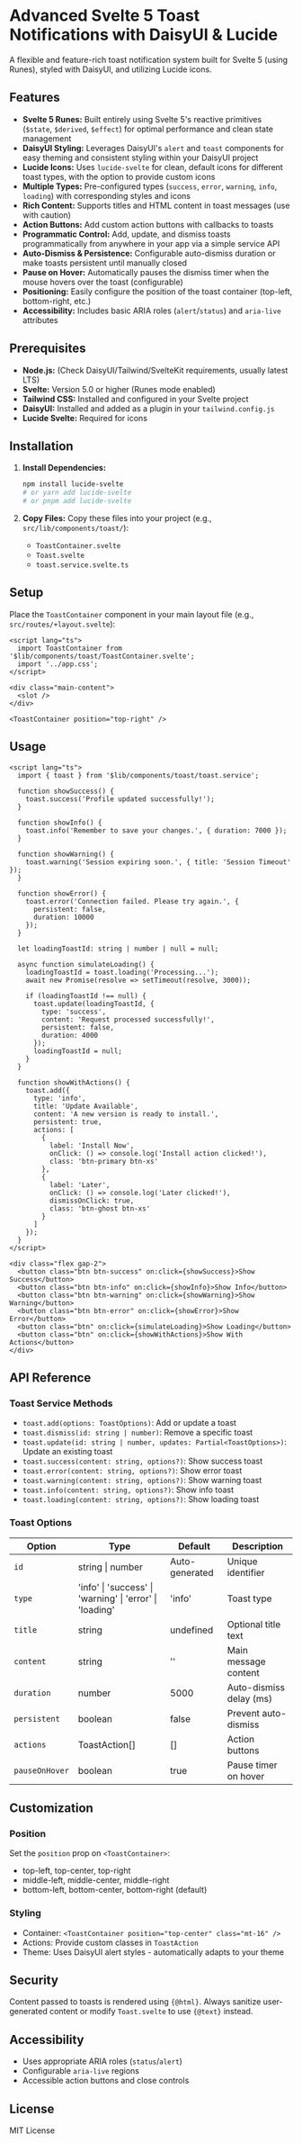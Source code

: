 # Advanced Svelte 5 Toast Notifications with DaisyUI & Lucide

A flexible and feature-rich toast notification system built for Svelte 5 (using Runes), styled with DaisyUI, and utilizing Lucide icons.

## Features

* **Svelte 5 Runes:** Built entirely using Svelte 5's reactive primitives (`$state`, `$derived`, `$effect`) for optimal performance and clean state management
* **DaisyUI Styling:** Leverages DaisyUI's `alert` and `toast` components for easy theming and consistent styling within your DaisyUI project
* **Lucide Icons:** Uses `lucide-svelte` for clean, default icons for different toast types, with the option to provide custom icons
* **Multiple Types:** Pre-configured types (`success`, `error`, `warning`, `info`, `loading`) with corresponding styles and icons
* **Rich Content:** Supports titles and HTML content in toast messages (use with caution)
* **Action Buttons:** Add custom action buttons with callbacks to toasts
* **Programmatic Control:** Add, update, and dismiss toasts programmatically from anywhere in your app via a simple service API
* **Auto-Dismiss & Persistence:** Configurable auto-dismiss duration or make toasts persistent until manually closed
* **Pause on Hover:** Automatically pauses the dismiss timer when the mouse hovers over the toast (configurable)
* **Positioning:** Easily configure the position of the toast container (top-left, bottom-right, etc.)
* **Accessibility:** Includes basic ARIA roles (`alert`/`status`) and `aria-live` attributes

## Prerequisites

* **Node.js:** (Check DaisyUI/Tailwind/SvelteKit requirements, usually latest LTS)
* **Svelte:** Version 5.0 or higher (Runes mode enabled)
* **Tailwind CSS:** Installed and configured in your Svelte project
* **DaisyUI:** Installed and added as a plugin in your `tailwind.config.js`
* **Lucide Svelte:** Required for icons

## Installation

1. **Install Dependencies:**
   ```bash
   npm install lucide-svelte
   # or yarn add lucide-svelte
   # or pnpm add lucide-svelte
   ```

2. **Copy Files:** Copy these files into your project (e.g., `src/lib/components/toast/`):
   * `ToastContainer.svelte`
   * `Toast.svelte`
   * `toast.service.svelte.ts`

## Setup

Place the `ToastContainer` component in your main layout file (e.g., `src/routes/+layout.svelte`):

```svelte
<script lang="ts">
  import ToastContainer from '$lib/components/toast/ToastContainer.svelte';
  import '../app.css';
</script>

<div class="main-content">
  <slot />
</div>

<ToastContainer position="top-right" />
```

## Usage

```svelte
<script lang="ts">
  import { toast } from '$lib/components/toast/toast.service';
  
  function showSuccess() {
    toast.success('Profile updated successfully!');
  }

  function showInfo() {
    toast.info('Remember to save your changes.', { duration: 7000 });
  }

  function showWarning() {
    toast.warning('Session expiring soon.', { title: 'Session Timeout' });
  }

  function showError() {
    toast.error('Connection failed. Please try again.', {
      persistent: false,
      duration: 10000
    });
  }

  let loadingToastId: string | number | null = null;
  
  async function simulateLoading() {
    loadingToastId = toast.loading('Processing...');
    await new Promise(resolve => setTimeout(resolve, 3000));
    
    if (loadingToastId !== null) {
      toast.update(loadingToastId, {
        type: 'success',
        content: 'Request processed successfully!',
        persistent: false,
        duration: 4000
      });
      loadingToastId = null;
    }
  }

  function showWithActions() {
    toast.add({
      type: 'info',
      title: 'Update Available',
      content: 'A new version is ready to install.',
      persistent: true,
      actions: [
        {
          label: 'Install Now',
          onClick: () => console.log('Install action clicked!'),
          class: 'btn-primary btn-xs'
        },
        {
          label: 'Later',
          onClick: () => console.log('Later clicked!'),
          dismissOnClick: true,
          class: 'btn-ghost btn-xs'
        }
      ]
    });
  }
</script>

<div class="flex gap-2">
  <button class="btn btn-success" on:click={showSuccess}>Show Success</button>
  <button class="btn btn-info" on:click={showInfo}>Show Info</button>
  <button class="btn btn-warning" on:click={showWarning}>Show Warning</button>
  <button class="btn btn-error" on:click={showError}>Show Error</button>
  <button class="btn" on:click={simulateLoading}>Show Loading</button>
  <button class="btn" on:click={showWithActions}>Show With Actions</button>
</div>
```

## API Reference

### Toast Service Methods

* `toast.add(options: ToastOptions)`: Add or update a toast
* `toast.dismiss(id: string | number)`: Remove a specific toast
* `toast.update(id: string | number, updates: Partial<ToastOptions>)`: Update an existing toast
* `toast.success(content: string, options?)`: Show success toast
* `toast.error(content: string, options?)`: Show error toast
* `toast.warning(content: string, options?)`: Show warning toast
* `toast.info(content: string, options?)`: Show info toast
* `toast.loading(content: string, options?)`: Show loading toast

### Toast Options

| Option | Type | Default | Description |
|--------|------|---------|-------------|
| `id` | string \| number | Auto-generated | Unique identifier |
| `type` | 'info' \| 'success' \| 'warning' \| 'error' \| 'loading' | 'info' | Toast type |
| `title` | string | undefined | Optional title text |
| `content` | string | '' | Main message content |
| `duration` | number | 5000 | Auto-dismiss delay (ms) |
| `persistent` | boolean | false | Prevent auto-dismiss |
| `actions` | ToastAction[] | [] | Action buttons |
| `pauseOnHover` | boolean | true | Pause timer on hover |

## Customization

### Position
Set the `position` prop on `<ToastContainer>`:
* top-left, top-center, top-right
* middle-left, middle-center, middle-right
* bottom-left, bottom-center, bottom-right (default)

### Styling
* Container: `<ToastContainer position="top-center" class="mt-16" />`
* Actions: Provide custom classes in `ToastAction`
* Theme: Uses DaisyUI alert styles - automatically adapts to your theme

## Security

Content passed to toasts is rendered using `{@html}`. Always sanitize user-generated content or modify `Toast.svelte` to use `{@text}` instead.

## Accessibility

* Uses appropriate ARIA roles (`status`/`alert`)
* Configurable `aria-live` regions
* Accessible action buttons and close controls

## License

MIT License